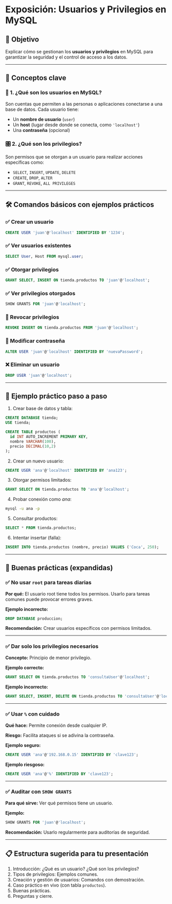 
# Exposición: Usuarios y Privilegios en MySQL

## 🎯 Objetivo
Explicar cómo se gestionan los **usuarios y privilegios** en MySQL para garantizar la seguridad y el control de acceso a los datos.

---

## 🧠 Conceptos clave

### 🔐 1. ¿Qué son los usuarios en MySQL?
Son cuentas que permiten a las personas o aplicaciones conectarse a una base de datos. Cada usuario tiene:
- Un **nombre de usuario** (`user`)
- Un **host** (lugar desde donde se conecta, como `'localhost'`)
- Una **contraseña** (opcional)

### 🎛️ 2. ¿Qué son los privilegios?
Son permisos que se otorgan a un usuario para realizar acciones específicas como:
- `SELECT`, `INSERT`, `UPDATE`, `DELETE`
- `CREATE`, `DROP`, `ALTER`
- `GRANT`, `REVOKE`, `ALL PRIVILEGES`

---

## 🛠️ Comandos básicos con ejemplos prácticos

### ✅ Crear un usuario
```sql
CREATE USER 'juan'@'localhost' IDENTIFIED BY '1234';
```

### ✅ Ver usuarios existentes
```sql
SELECT User, Host FROM mysql.user;
```

### ✅ Otorgar privilegios
```sql
GRANT SELECT, INSERT ON tienda.productos TO 'juan'@'localhost';
```

### ✅ Ver privilegios otorgados
```sql
SHOW GRANTS FOR 'juan'@'localhost';
```

### 🚫 Revocar privilegios
```sql
REVOKE INSERT ON tienda.productos FROM 'juan'@'localhost';
```

### 🔄 Modificar contraseña
```sql
ALTER USER 'juan'@'localhost' IDENTIFIED BY 'nuevaPassword';
```

### ❌ Eliminar un usuario
```sql
DROP USER 'juan'@'localhost';
```

---

## 🧪 Ejemplo práctico paso a paso

1. Crear base de datos y tabla:
```sql
CREATE DATABASE tienda;
USE tienda;

CREATE TABLE productos (
  id INT AUTO_INCREMENT PRIMARY KEY,
  nombre VARCHAR(100),
  precio DECIMAL(10,2)
);
```

2. Crear un nuevo usuario:
```sql
CREATE USER 'ana'@'localhost' IDENTIFIED BY 'ana123';
```

3. Otorgar permisos limitados:
```sql
GRANT SELECT ON tienda.productos TO 'ana'@'localhost';
```

4. Probar conexión como *ana*:
```bash
mysql -u ana -p
```

5. Consultar productos:
```sql
SELECT * FROM tienda.productos;
```

6. Intentar insertar (falla):
```sql
INSERT INTO tienda.productos (nombre, precio) VALUES ('Coca', 250);
```

---

## 🧩 Buenas prácticas (expandidas)

### ✅ No usar `root` para tareas diarias

**Por qué:** El usuario root tiene todos los permisos. Usarlo para tareas comunes puede provocar errores graves.

**Ejemplo incorrecto:**
```sql
DROP DATABASE produccion;
```

**Recomendación:** Crear usuarios específicos con permisos limitados.

---

### ✅ Dar solo los privilegios necesarios

**Concepto:** Principio de menor privilegio.

**Ejemplo correcto:**
```sql
GRANT SELECT ON tienda.productos TO 'consultaUser'@'localhost';
```

**Ejemplo incorrecto:**
```sql
GRANT SELECT, INSERT, DELETE ON tienda.productos TO 'consultaUser'@'localhost';
```

---

### ✅ Usar `%` con cuidado

**Qué hace:** Permite conexión desde cualquier IP.

**Riesgo:** Facilita ataques si se adivina la contraseña.

**Ejemplo seguro:**
```sql
CREATE USER 'ana'@'192.168.0.15' IDENTIFIED BY 'clave123';
```

**Ejemplo riesgoso:**
```sql
CREATE USER 'ana'@'%' IDENTIFIED BY 'clave123';
```

---

### ✅ Auditar con `SHOW GRANTS`

**Para qué sirve:** Ver qué permisos tiene un usuario.

**Ejemplo:**
```sql
SHOW GRANTS FOR 'juan'@'localhost';
```

**Recomendación:** Usarlo regularmente para auditorías de seguridad.

---

## 📋 Estructura sugerida para tu presentación

1. Introducción: ¿Qué es un usuario? ¿Qué son los privilegios?
2. Tipos de privilegios: Ejemplos comunes.
3. Creación y gestión de usuarios: Comandos con demostración.
4. Caso práctico en vivo (con tabla `productos`).
5. Buenas prácticas.
6. Preguntas y cierre.
